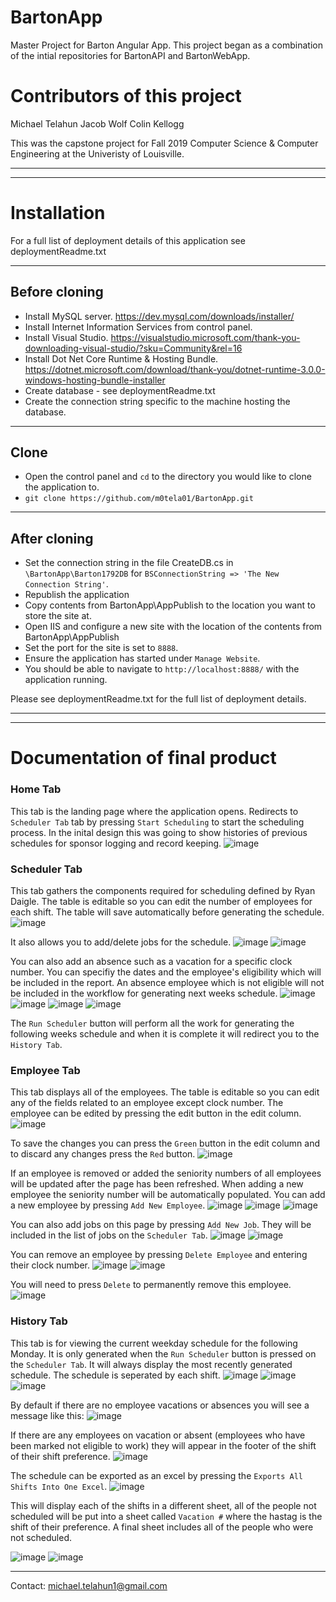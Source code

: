 # BartonApp
Master Project for Barton Angular App. This project began as a combination of the intial repositories for BartonAPI and BartonWebApp.


# Contributors of this project
Michael Telahun
Jacob Wolf
Colin Kellogg


This was the capstone project for Fall 2019 Computer Science & Computer Engineering at the Univeristy of Louisville.
_____________________________________________________________________________
_____________________________________________________________________________

# Installation
For a full list of deployment details of this application see deploymentReadme.txt

_____________________________________________________________________________
## Before cloning
- Install MySQL server. https://dev.mysql.com/downloads/installer/
- Install Internet Information Services from control panel.
- Install Visual Studio. https://visualstudio.microsoft.com/thank-you-downloading-visual-studio/?sku=Community&rel=16
- Install Dot Net Core Runtime & Hosting Bundle. https://dotnet.microsoft.com/download/thank-you/dotnet-runtime-3.0.0-windows-hosting-bundle-installer
- Create database - see deploymentReadme.txt
- Create the connection string specific to the machine hosting the database.
_____________________________________________________________________________
## Clone
- Open the control panel and `cd` to the directory you would like to clone the application to.
- ```git clone https://github.com/m0tela01/BartonApp.git```
_____________________________________________________________________________
## After cloning
- Set the connection string in the file CreateDB.cs in `\BartonApp\Barton1792DB` for `BSConnectionString => 'The New Connection String'`.
- Republish the application
- Copy contents from BartonApp\AppPublish to the location you want to store the site at.
- Open IIS and configure a new site with the location of the contents from BartonApp\AppPublish
- Set the port for the site is set to `8888`.
- Ensure the application has started under `Manage Website`.
- You should be able to navigate to `http://localhost:8888/` with the application running.


Please see deploymentReadme.txt for the full list of deployment details.
_____________________________________________________________________________
_____________________________________________________________________________

# Documentation of final product
### Home Tab
This tab is the landing page where the application opens. Redirects to `Scheduler Tab` tab by pressing `Start Scheduling` to start the scheduling process. In the inital design this was going to show histories of previous schedules for sponsor logging and record keeping.
![image](https://user-images.githubusercontent.com/43968309/70368826-c6973b80-187d-11ea-8ef1-e56d357d5650.png)

### Scheduler Tab
This tab gathers the components required for scheduling defined by Ryan Daigle. The table is editable so you can edit the number of employees for each shift. The table will save automatically before generating the schedule.
![image](https://user-images.githubusercontent.com/43968309/70368874-65239c80-187e-11ea-9b21-d4adb99f53df.png)

It also allows you to add/delete jobs for the schedule.
![image](https://user-images.githubusercontent.com/43968309/70368923-1e827200-187f-11ea-8929-10a869dfc1bd.png)
![image](https://user-images.githubusercontent.com/43968309/70368931-32c66f00-187f-11ea-8991-a3ca2dba1d14.png)

You can also add an absence such as a vacation for a specific clock number. You can specifiy the dates and the employee's eligibility  which will be included in the report. An absence employee which is not eligible will not be included in the workflow for generating next weeks schedule.
![image](https://user-images.githubusercontent.com/43968309/70368938-83d66300-187f-11ea-9f45-56436bf444e3.png)
![image](https://user-images.githubusercontent.com/43968309/70368944-a5cfe580-187f-11ea-98b3-da595269511a.png)
![image](https://user-images.githubusercontent.com/43968309/70368947-bc763c80-187f-11ea-88b1-39803cb20fe4.png)
![image](https://user-images.githubusercontent.com/43968309/70368967-05c68c00-1880-11ea-8885-a6ad6fc376df.png)

The `Run Scheduler` button will perform all the work for generating the following weeks schedule and when it is complete it will redirect you to the `History Tab`.
### Employee Tab
This tab displays all of the employees. The table is editable so you can edit any of the fields related to an employee except clock number. The employee can be edited by pressing the edit button in the edit column.
![image](https://user-images.githubusercontent.com/43968309/70369057-7ae69100-1881-11ea-97ba-a5b8ebd7297c.png)

To save the changes you can press the `Green` button in the edit column and to discard any changes press the `Red` button. ![image](https://user-images.githubusercontent.com/43968309/70369071-bb460f00-1881-11ea-9f94-a7e391337bea.png)

If an employee is removed or added the seniority numbers of all employees will be updated after the page has been refreshed. When adding a new employee the seniority number will be automatically populated.
You can add a new employee by pressing `Add New Employee`.
![image](https://user-images.githubusercontent.com/43968309/70369093-11b34d80-1882-11ea-9154-799d173653cf.png)
![image](https://user-images.githubusercontent.com/43968309/70369106-46bfa000-1882-11ea-87d7-d6f7c9bdaa81.png)
![image](https://user-images.githubusercontent.com/43968309/70369115-62c34180-1882-11ea-8ead-d3eb9e173796.png)

You can also add jobs on this page by pressing `Add New Job`. They will be included in the list of jobs on the `Scheduler Tab`.
![image](https://user-images.githubusercontent.com/43968309/70369126-78386b80-1882-11ea-8729-382abbf0f5f9.png)
![image](https://user-images.githubusercontent.com/43968309/70369134-97cf9400-1882-11ea-8b06-b3a64ecd48a1.png)

You can remove an employee by pressing `Delete Employee` and entering their clock number.
![image](https://user-images.githubusercontent.com/43968309/70369151-c77e9c00-1882-11ea-8c75-71a6c4f05ff2.png)
![image](https://user-images.githubusercontent.com/43968309/70369198-90f55100-1883-11ea-9fba-fa91a2e5f2e2.png)

You will need to press `Delete` to permanently remove this employee.
![image](https://user-images.githubusercontent.com/43968309/70369167-f3018680-1882-11ea-9acf-97704c274eb9.png)

### History Tab
This tab is for viewing the current weekday schedule for the following Monday. It is only generated when the `Run Scheduler` button is pressed on the `Scheduler Tab`. It will always display the most recently generated schedule. The schedule is seperated by each shift.
![image](https://user-images.githubusercontent.com/43968309/70369259-550ebb80-1884-11ea-8e4e-5855269d1499.png)
![image](https://user-images.githubusercontent.com/43968309/70369271-7b345b80-1884-11ea-8b0c-2e4aeb529fbf.png)
![image](https://user-images.githubusercontent.com/43968309/70369278-8ab3a480-1884-11ea-94ff-3ef645d9789c.png)

By default if there are no employee vacations or absences you will see a message like this: ![image](https://user-images.githubusercontent.com/43968309/70369228-ef223400-1883-11ea-8eff-84f01b0ef701.png)

If there are any employees on vacation or absent (employees who have been marked not eligible to work) they will appear in the footer of the shift of their shift preference.
![image](https://user-images.githubusercontent.com/43968309/70369292-d5cdb780-1884-11ea-8d7c-23fcf4cb70c1.png)

The schedule can be exported as an excel by pressing the `Exports All Shifts Into One Excel`. 
![image](https://user-images.githubusercontent.com/43968309/70369319-79b76300-1885-11ea-939e-4da0f760c820.png)

This will display each of the shifts in a different sheet, all of the people not scheduled will be put into a sheet called `Vacation #` where the hastag is the shift of their preference. A final sheet includes all of the people who were not scheduled.

![image](https://user-images.githubusercontent.com/43968309/70369349-e0d51780-1885-11ea-8225-a47bbadc3a47.png)
![image](https://user-images.githubusercontent.com/43968309/70369361-03ffc700-1886-11ea-82f7-a5e1fa34f13f.png)

_____________________________________________________________________________
Contact: michael.telahun1@gmail.com
